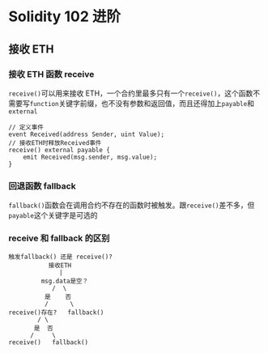 # Solidity 102 进阶

## 接收 ETH

### 接收 ETH 函数 receive

`receive()`可以用来接收 ETH，一个合约里最多只有一个`receive()`，这个函数不需要写`function`关键字前缀，也不没有参数和返回值，而且还得加上`payable`和`external`

```sol
// 定义事件
event Received(address Sender, uint Value);
// 接收ETH时释放Received事件
receive() external payable {
    emit Received(msg.sender, msg.value);
}
```

### 回退函数 fallback

`fallback()`函数会在调用合约不存在的函数时被触发。跟`receive()`差不多，但`payable`这个关键字是可选的

### receive 和 fallback 的区别

```sol
触发fallback() 还是 receive()?
           接收ETH
              |
         msg.data是空？
            /  \
          是    否
          /      \
receive()存在?   fallback()
        / \
       是  否
      /     \
receive()   fallback()
```
